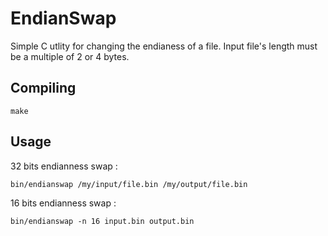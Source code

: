 # EndianSwap

Simple C utlity for changing the endianess of a file. Input file's length must be a multiple of 2 or 4 bytes.

## Compiling

```
make
```

## Usage

32 bits endianness swap :

```
bin/endianswap /my/input/file.bin /my/output/file.bin
```

16 bits endianness swap : 

```
bin/endianswap -n 16 input.bin output.bin
```
